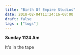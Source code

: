 ```yaml
---
title: "Birth Of Empire Studios"
date: 2018-02-04T11:24:16-08:00
draft: false
tags : ["logs"]
---
```


**Sunday 1124 Am**

It's in the tape
